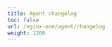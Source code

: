 ```yaml
---
title: Agent changelog
toc: false
url: /nginx-one/agent/changelog
weight: 1200
---
```


<!-- this dummy doc is used to create a list page entry that redirects users to the NGINX Agent repository changelog. The redirect is configured in azure-redirects-base -->